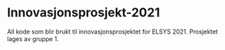 # Innovasjonsprosjekt-2021

All kode som blir brukt til innovasjonsprosjektet for ELSYS 2021. Prosjektet lages av gruppe 1.
